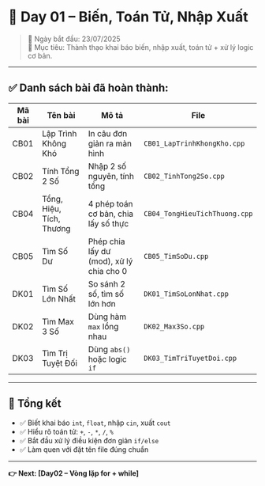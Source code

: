 # 🧠 Day 01 – Biến, Toán Tử, Nhập Xuất

> 📅 Ngày bắt đầu: 23/07/2025  
> 📁 Mục tiêu: Thành thạo khai báo biến, nhập xuất, toán tử + xử lý logic cơ bản.

---

## ✅ Danh sách bài đã hoàn thành:

| Mã bài | Tên bài | Mô tả | File |
|--------|---------|-------|------|
| CB01 | Lập Trình Không Khó | In câu đơn giản ra màn hình | `CB01_LapTrinhKhongKho.cpp` |
| CB02 | Tính Tổng 2 Số | Nhập 2 số nguyên, tính tổng | `CB02_TinhTong2So.cpp` |
| CB04 | Tổng, Hiệu, Tích, Thương | 4 phép toán cơ bản, chia lấy số thực | `CB04_TongHieuTichThuong.cpp` |
| CB05 | Tìm Số Dư | Phép chia lấy dư (mod), xử lý chia cho 0 | `CB05_TimSoDu.cpp` |
| DK01 | Tìm Số Lớn Nhất | So sánh 2 số, tìm số lớn hơn | `DK01_TimSoLonNhat.cpp` |
| DK02 | Tìm Max 3 Số | Dùng hàm `max` lồng nhau | `DK02_Max3So.cpp` |
| DK03 | Tìm Trị Tuyệt Đối | Dùng `abs()` hoặc logic `if` | `DK03_TimTriTuyetDoi.cpp` |

---

## 🎯 Tổng kết

- ✅ Biết khai báo `int`, `float`, nhập `cin`, xuất `cout`
- ✅ Hiểu rõ toán tử: `+`, `-`, `*`, `/`, `%`
- ✅ Bắt đầu xử lý điều kiện đơn giản `if/else`
- ✅ Làm quen với đặt tên file đúng chuẩn

---

**👉 Next: [Day02 – Vòng lặp for + while]**

